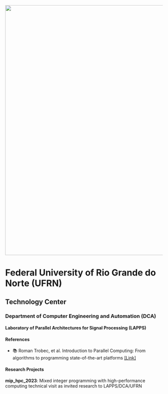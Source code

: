 <center><img width="800" src="images/DCA1.jpeg"></center>

# Federal University of Rio Grande do Norte (UFRN)
## Technology Center
### Department of Computer Engineering and Automation (DCA)
#### Laboratory of Parallel Architectures for Signal Processing (LAPPS)

#### References

- :books: Roman Trobec, et al. Introduction to Parallel Computing: From algorithms to programming state-of-the-art platforms [[Link]](https://link.springer.com/book/10.1007/978-3-319-98833-7/)

#### Research Projects

**mip_hpc_2023**: Mixed integer programming with high-performance computing technical visit as invited research to LAPPS/DCA/UFRN
